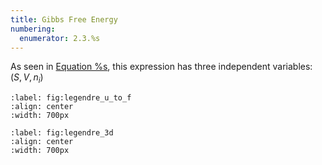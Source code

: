 ```yaml
---
title: Gibbs Free Energy
numbering:
  enumerator: 2.3.%s
---
```


As seen in [Equation %s](#expanded_first_law_final), this expression has three independent variables: $(S, V, n_i)$

```{figure} #legendre_u_to_f
:label: fig:legendre_u_to_f
:align: center
:width: 700px
``` 

```{figure} #legendre_3d
:label: fig:legendre_3d
:align: center
:width: 700px
``` 


<!-- ```{embed} #legendre_u_to_f
:label: legendre_u_to_f
:remove-output: false
:remove-input: true
:width: 700px
:align: center
```

```{embed} #legendre_3d
:label: legendre_3d
:remove-output: false
:remove-input: true
:width: 700px
:align: center
``` -->